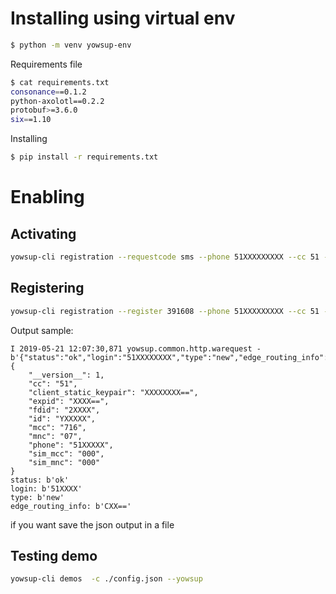 <!-- TITLE: Yowsup Last Version -->

# Installing using virtual env


```sh
$ python -m venv yowsup-env
```

Requirements file


```sh
$ cat requirements.txt 
consonance==0.1.2
python-axolotl==0.2.2
protobuf>=3.6.0
six==1.10

```

Installing


```sh
$ pip install -r requirements.txt
```


# Enabling

## Activating


```sh
yowsup-cli registration --requestcode sms --phone 51XXXXXXXXX --cc 51 --mcc 716 --mnc 07 --env android

```

## Registering


```sh
yowsup-cli registration --register 391608 --phone 51XXXXXXXXX --cc 51 --env android

```

Output sample:


```text
I 2019-05-21 12:07:30,871 yowsup.common.http.warequest - b'{"status":"ok","login":"51XXXXXXXX","type":"new","edge_routing_info":"CAUIAg==","chat_dns_domain":"fb","security_code_set":false}\n'
{
    "__version__": 1,
    "cc": "51",
    "client_static_keypair": "XXXXXXXX==",
    "expid": "XXXX==",
    "fdid": "2XXXX",
    "id": "YXXXXX",
    "mcc": "716",
    "mnc": "07",
    "phone": "51XXXXX",
    "sim_mcc": "000",
    "sim_mnc": "000"
}
status: b'ok'
login: b'51XXXX'
type: b'new'
edge_routing_info: b'CXX=='

```

if you want save the json output in a file

## Testing demo


```sh
yowsup-cli demos  -c ./config.json --yowsup
```



